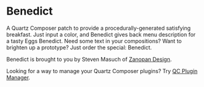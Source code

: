 # Benedict

A Quartz Composer patch to provide a procedurally-generated satisfying breakfast. Just input a color, and Benedict gives back menu description for a tasty Eggs Benedict. Need some text in your compositions? Want to brighten up a prototype? Just order the special: Benedict.

Benedict is brought to you by Steven Masuch of [Zanopan Design](http://www.zanopan.com).

Looking for a way to manage your Quartz Composer plugins? Try [QC Plugin Manager](http://imimot.hu/qc-plugin-manager/).
